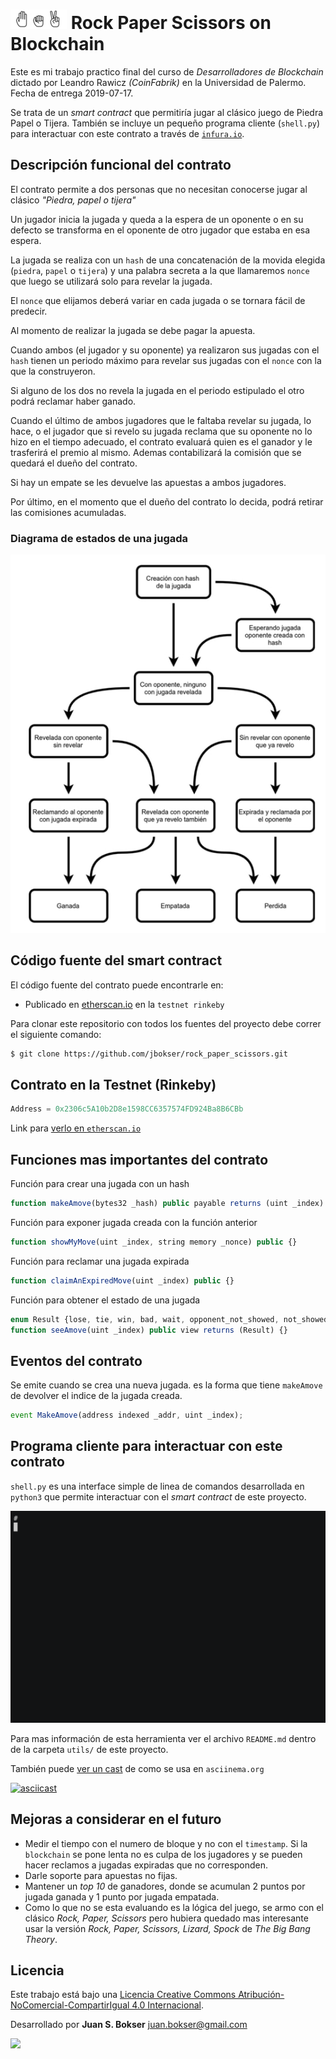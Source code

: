 
# ![](images/logo.jpg) Rock Paper Scissors on Blockchain

Este es mi trabajo practico final del curso de *Desarrolladores de Blockchain* dictado por Leandro Rawicz *(CoinFabrik)* en la Universidad de Palermo. Fecha de entrega 2019-07-17.

Se trata de un *smart contract* que permitiría jugar al clásico juego de Piedra Papel o Tijera. También se incluye un pequeño programa cliente (`shell.py`) para interactuar con este contrato a través de [`infura.io`](https://infura.io/).



## Descripción funcional del contrato

El contrato permite a dos personas que no necesitan conocerse jugar al clásico *"Piedra, papel o tijera"*

Un jugador inicia la jugada y queda a la espera de un oponente o en su defecto se transforma en el oponente de otro jugador que estaba en esa espera.

La jugada se realiza con un `hash` de una concatenación de la movida elegida (`piedra`, `papel` o `tijera`) y una palabra secreta a la que llamaremos `nonce` que luego se utilizará solo para revelar la jugada.

El `nonce` que elijamos deberá variar en cada jugada o se tornara fácil de predecir.

Al momento de realizar la jugada se debe pagar la apuesta.

Cuando ambos (el jugador y su oponente) ya realizaron sus jugadas con el `hash` tienen un periodo máximo para revelar sus jugadas con el `nonce` con la que la construyeron.

Si alguno de los dos no revela la jugada en el periodo estipulado el otro podrá reclamar haber ganado.

Cuando el último de ambos jugadores que le faltaba revelar su jugada, lo hace, o el jugador que si revelo su jugada reclama que su oponente no lo hizo en el tiempo adecuado, el contrato evaluará quien es el ganador y le trasferirá el premio al mismo. Ademas contabilizará la comisión que se quedará el dueño del contrato.

Si hay un empate se les devuelve las apuestas a ambos jugadores.

Por último, en el momento que el dueño del contrato lo decida, podrá retirar las comisiones acumuladas.



### Diagrama de estados de una jugada

 ![](images/move_state.jpg)



## Código fuente del smart contract

El código fuente del contrato puede encontrarle en:

* Publicado en [etherscan.io](https://rinkeby.etherscan.io/address/0x2306c5a10b2d8e1598cc6357574fd924ba8b6cbb#contracts) en la `testnet rinkeby`

Para clonar este repositorio con todos los fuentes del proyecto debe correr el siguiente comando:

```bash
$ git clone https://github.com/jbokser/rock_paper_scissors.git
```



## Contrato en la Testnet (Rinkeby)

```python
Address = 0x2306c5A10b2D8e1598CC6357574FD924Ba8B6CBb
```

Link para [verlo en `etherscan.io`](https://rinkeby.etherscan.io/address/0x2306c5a10b2d8e1598cc6357574fd924ba8b6cbb) 



## Funciones mas importantes del contrato

Función para crear una jugada con un hash
```javascript
function makeAmove(bytes32 _hash) public payable returns (uint _index) {}
```
Función para exponer jugada creada con la función anterior
```javascript
function showMyMove(uint _index, string memory _nonce) public {}
```
Función para reclamar una jugada expirada 
```javascript
function claimAnExpiredMove(uint _index) public {}
```
Función para obtener el estado de una jugada
```javascript
enum Result {lose, tie, win, bad, wait, opponent_not_showed, not_showed}
function seeAmove(uint _index) public view returns (Result) {}
```



## Eventos del contrato

Se emite cuando se crea una nueva jugada. es la forma que tiene `makeAmove` de devolver el indice de la jugada creada.
```javascript
event MakeAmove(address indexed _addr, uint _index);
```



## Programa cliente para interactuar con este contrato

`shell.py` es una interface simple de linea de comandos desarrollada en `python3` que permite interactuar con el *smart contract* de este proyecto. 

 ![](utils/images/shell.gif)

Para mas información de esta herramienta ver el archivo `README.md` dentro de la carpeta `utils/` de este proyecto.

También puede [ver un cast](https://asciinema.org/a/ySsd8mJ40mLgkM4G0wsMlbcbU) de como se usa en `asciinema.org`

[![asciicast](https://asciinema.org/a/ySsd8mJ40mLgkM4G0wsMlbcbU.svg)](https://asciinema.org/a/ySsd8mJ40mLgkM4G0wsMlbcbU)



## Mejoras a considerar en el futuro

* Medir el tiempo con el numero de bloque y no con el `timestamp`. Si la `blockchain` se pone lenta no es culpa de los jugadores y se pueden hacer reclamos a jugadas expiradas que no corresponden.
* Darle soporte para apuestas no fijas.
* Mantener un *top 10* de ganadores, donde se acumulan 2 puntos por jugada ganada y 1 punto por jugada empatada.
* Como lo que no se esta evaluando es la lógica del juego, se armo con el clásico *Rock, Paper, Scissors* pero hubiera quedado mas interesante usar la versión *Rock, Paper, Scissors, Lizard, Spock* de *The Big Bang Theory*.



## Licencia

Este trabajo está bajo una [Licencia Creative Commons Atribución-NoComercial-CompartirIgual 4.0 Internacional](http://creativecommons.org/licenses/by-nc-sa/4.0/).

Desarrollado por **Juan S. Bokser** [<juan.bokser@gmail.com>](mailto:juan.bokser@gmail.com)

 ![](https://i.creativecommons.org/l/by-nc-sa/4.0/88x31.png)
